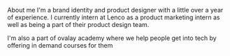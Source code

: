 About me
I'm a brand identity and product designer with a little over a year of experience. I currently intern at Lenco as a product marketing intern as well as being a part of their product design team. 

I'm also a part of ovalay academy where we help people get into tech by offering in demand courses for them
